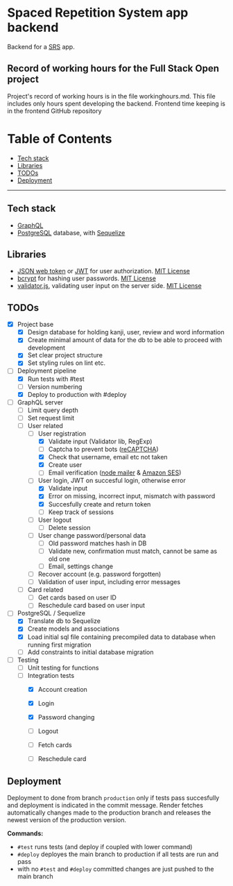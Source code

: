 # Spaced Repetition System app backend
Backend for a [SRS](https://en.wikipedia.org/wiki/Spaced_repetition) app.

## Record of working hours for the Full Stack Open project
Project's record of working hours is in the file workinghours.md.
This file includes only hours spent developing the backend.
Frontend time keeping is in the frontend GitHub repository

# Table of Contents
* [Tech stack](#tech-stack)
* [Libraries](#libraries)
* [TODOs](#todos)
* [Deployment](#deployment)

<hr/>

## Tech stack
- [GraphQL](https://graphql.org/)
- [PostgreSQL](https://www.postgresql.org/) database, with [Sequelize](https://sequelize.org/)

## Libraries
- [JSON web token](https://www.npmjs.com/package/jsonwebtoken) or [JWT](https://jwt.io/) for user authorization. [MIT License](https://github.com/auth0/node-jsonwebtoken/blob/HEAD/LICENSE)
- [bcrypt](https://www.npmjs.com/package/bcrypt) for hashing user passwords. [MIT License](https://github.com/kelektiv/node.bcrypt.js/blob/master/LICENSE)
- [validator.js](https://www.npmjs.com/package/validator), validating user input on the server side. [MIT License](https://github.com/validatorjs/validator.js/blob/master/LICENSE)

## TODOs
- [X] Project base
    - [X] Design database for holding kanji, user, review and word information
    - [X] Create minimal amount of data for the db to be able to proceed with development
    - [X] Set clear project structure
    - [X] Set styling rules on lint etc.
- [ ] Deployment pipeline
    - [X] Run tests with #test
    - [ ] Version numbering
    - [X] Deploy to production with #deploy
- [ ] GraphQL server
    - [ ] Limit query depth
    - [ ] Set request limit
    - [ ] User related
        - [ ] User registration
            - [X] Validate input (Validator lib, RegExp)
            - [ ] Captcha to prevent bots ([reCAPTCHA](https://www.google.com/recaptcha/about/))
            - [X] Check that username, email etc not taken
            - [X] Create user
            - [ ] Email verification ([node mailer](https://nodemailer.com/about/) & [Amazon SES](https://aws.amazon.com/ses/))
        - [ ] User login, JWT on succesful login, otherwise error
            - [X] Validate input
            - [X] Error on missing, incorrect input, mismatch with password
            - [X] Succesfully create and return token
            - [ ] Keep track of sessions
        - [ ] User logout
            - [ ] Delete session
        - [ ] User change password/personal data
            - [ ] Old password matches hash in DB
            - [ ] Validate new, confirmation must match, cannot be same as old one
            - [ ] Email, settings change
        - [ ] Recover account (e.g. password forgotten)
        - [ ] Validation of user input, including error messages
    - [ ] Card related
        - [ ] Get cards based on user ID
        - [ ] Reschedule card based on user input
- [ ] PostgreSQL / Sequelize
    - [X] Translate db to Sequelize
    - [X] Create models and associations
    - [X] Load initial sql file containing precompiled data to database when running first migration
    - [ ] Add constraints to initial database migration
- [ ] Testing
    - [ ] Unit testing for functions
    - [ ] Integration tests
        - [X] Account creation
        - [X] Login
        - [X] Password changing
        - [ ] Logout
        - [ ] Fetch cards
        - [ ] Reschedule card
    

## Deployment

Deployment to done from branch `production` only if tests pass succesfully and deployment is indicated in the commit message. Render fetches automatically changes made to the production branch and releases the newest version of the production version.

**Commands:**
* `#test` runs tests (and deploy if coupled with lower command)
* `#deploy` deployes the main branch to production if all tests are run and pass
* with no `#test` and `#deploy` committed changes are just pushed to the main branch